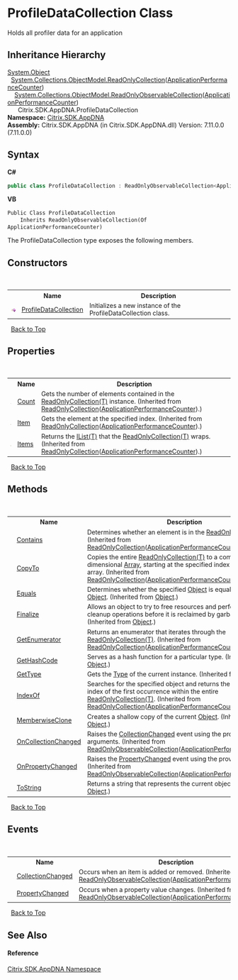 # ProfileDataCollection Class
 

Holds all profiler data for an application


## Inheritance Hierarchy
<a href="http://msdn2.microsoft.com/en-us/library/e5kfa45b" target="_blank">System.Object</a><br />&nbsp;&nbsp;<a href="http://msdn2.microsoft.com/en-us/library/ms132474" target="_blank">System.Collections.ObjectModel.ReadOnlyCollection</a>(<a href="a517b9ca-5392-9e0a-130a-55b04403e36a">ApplicationPerformanceCounter</a>)<br />&nbsp;&nbsp;&nbsp;&nbsp;<a href="http://msdn2.microsoft.com/en-us/library/ms668620" target="_blank">System.Collections.ObjectModel.ReadOnlyObservableCollection</a>(<a href="a517b9ca-5392-9e0a-130a-55b04403e36a">ApplicationPerformanceCounter</a>)<br />&nbsp;&nbsp;&nbsp;&nbsp;&nbsp;&nbsp;Citrix.SDK.AppDNA.ProfileDataCollection<br />
**Namespace:**&nbsp;[Citrix.SDK.AppDNA](index.md)<br />**Assembly:**&nbsp;Citrix.SDK.AppDNA (in Citrix.SDK.AppDNA.dll) Version: 7.11.0.0 (7.11.0.0)

## Syntax

**C#**
```csharp
public class ProfileDataCollection : ReadOnlyObservableCollection<ApplicationPerformanceCounter>
```

**VB**
```vbnet
Public Class ProfileDataCollection
	Inherits ReadOnlyObservableCollection(Of ApplicationPerformanceCounter)
```

The ProfileDataCollection type exposes the following members.


## Constructors
&nbsp;<table><tr><th></th><th>Name</th><th>Description</th></tr><tr><td>![Public method](media/pubmethod.gif "Public method")</td><td><a href="2db67414-6046-1144-1cf3-1c33083436d7">ProfileDataCollection</a></td><td>
Initializes a new instance of the ProfileDataCollection class.</td></tr></table>&nbsp;
<a href="#profiledatacollection-class">Back to Top</a>

## Properties
&nbsp;<table><tr><th></th><th>Name</th><th>Description</th></tr><tr><td>![Public property](media/pubproperty.gif "Public property")</td><td><a href="http://msdn2.microsoft.com/en-us/library/ms132507" target="_blank">Count</a></td><td>
Gets the number of elements contained in the <a href="http://msdn2.microsoft.com/en-us/library/ms132474" target="_blank">ReadOnlyCollection(T)</a> instance.
 (Inherited from <a href="http://msdn2.microsoft.com/en-us/library/ms132474" target="_blank">ReadOnlyCollection</a>(<a href="a517b9ca-5392-9e0a-130a-55b04403e36a">ApplicationPerformanceCounter</a>).)</td></tr><tr><td>![Public property](media/pubproperty.gif "Public property")</td><td><a href="http://msdn2.microsoft.com/en-us/library/ms132508" target="_blank">Item</a></td><td>
Gets the element at the specified index.
 (Inherited from <a href="http://msdn2.microsoft.com/en-us/library/ms132474" target="_blank">ReadOnlyCollection</a>(<a href="a517b9ca-5392-9e0a-130a-55b04403e36a">ApplicationPerformanceCounter</a>).)</td></tr><tr><td>![Protected property](media/protproperty.gif "Protected property")</td><td><a href="http://msdn2.microsoft.com/en-us/library/ms132509" target="_blank">Items</a></td><td>
Returns the <a href="http://msdn2.microsoft.com/en-us/library/5y536ey6" target="_blank">IList(T)</a> that the <a href="http://msdn2.microsoft.com/en-us/library/ms132474" target="_blank">ReadOnlyCollection(T)</a> wraps.
 (Inherited from <a href="http://msdn2.microsoft.com/en-us/library/ms132474" target="_blank">ReadOnlyCollection</a>(<a href="a517b9ca-5392-9e0a-130a-55b04403e36a">ApplicationPerformanceCounter</a>).)</td></tr></table>&nbsp;
<a href="#profiledatacollection-class">Back to Top</a>

## Methods
&nbsp;<table><tr><th></th><th>Name</th><th>Description</th></tr><tr><td>![Public method](media/pubmethod.gif "Public method")</td><td><a href="http://msdn2.microsoft.com/en-us/library/ms132478" target="_blank">Contains</a></td><td>
Determines whether an element is in the <a href="http://msdn2.microsoft.com/en-us/library/ms132474" target="_blank">ReadOnlyCollection(T)</a>.
 (Inherited from <a href="http://msdn2.microsoft.com/en-us/library/ms132474" target="_blank">ReadOnlyCollection</a>(<a href="a517b9ca-5392-9e0a-130a-55b04403e36a">ApplicationPerformanceCounter</a>).)</td></tr><tr><td>![Public method](media/pubmethod.gif "Public method")</td><td><a href="http://msdn2.microsoft.com/en-us/library/ms132479" target="_blank">CopyTo</a></td><td>
Copies the entire <a href="http://msdn2.microsoft.com/en-us/library/ms132474" target="_blank">ReadOnlyCollection(T)</a> to a compatible one-dimensional <a href="http://msdn2.microsoft.com/en-us/library/czz5hkty" target="_blank">Array</a>, starting at the specified index of the target array.
 (Inherited from <a href="http://msdn2.microsoft.com/en-us/library/ms132474" target="_blank">ReadOnlyCollection</a>(<a href="a517b9ca-5392-9e0a-130a-55b04403e36a">ApplicationPerformanceCounter</a>).)</td></tr><tr><td>![Public method](media/pubmethod.gif "Public method")</td><td><a href="http://msdn2.microsoft.com/en-us/library/bsc2ak47" target="_blank">Equals</a></td><td>
Determines whether the specified <a href="http://msdn2.microsoft.com/en-us/library/e5kfa45b" target="_blank">Object</a> is equal to the current <a href="http://msdn2.microsoft.com/en-us/library/e5kfa45b" target="_blank">Object</a>.
 (Inherited from <a href="http://msdn2.microsoft.com/en-us/library/e5kfa45b" target="_blank">Object</a>.)</td></tr><tr><td>![Protected method](media/protmethod.gif "Protected method")</td><td><a href="http://msdn2.microsoft.com/en-us/library/4k87zsw7" target="_blank">Finalize</a></td><td>
Allows an object to try to free resources and perform other cleanup operations before it is reclaimed by garbage collection.
 (Inherited from <a href="http://msdn2.microsoft.com/en-us/library/e5kfa45b" target="_blank">Object</a>.)</td></tr><tr><td>![Public method](media/pubmethod.gif "Public method")</td><td><a href="http://msdn2.microsoft.com/en-us/library/ms132480" target="_blank">GetEnumerator</a></td><td>
Returns an enumerator that iterates through the <a href="http://msdn2.microsoft.com/en-us/library/ms132474" target="_blank">ReadOnlyCollection(T)</a>.
 (Inherited from <a href="http://msdn2.microsoft.com/en-us/library/ms132474" target="_blank">ReadOnlyCollection</a>(<a href="a517b9ca-5392-9e0a-130a-55b04403e36a">ApplicationPerformanceCounter</a>).)</td></tr><tr><td>![Public method](media/pubmethod.gif "Public method")</td><td><a href="http://msdn2.microsoft.com/en-us/library/zdee4b3y" target="_blank">GetHashCode</a></td><td>
Serves as a hash function for a particular type.
 (Inherited from <a href="http://msdn2.microsoft.com/en-us/library/e5kfa45b" target="_blank">Object</a>.)</td></tr><tr><td>![Public method](media/pubmethod.gif "Public method")</td><td><a href="http://msdn2.microsoft.com/en-us/library/dfwy45w9" target="_blank">GetType</a></td><td>
Gets the <a href="http://msdn2.microsoft.com/en-us/library/42892f65" target="_blank">Type</a> of the current instance.
 (Inherited from <a href="http://msdn2.microsoft.com/en-us/library/e5kfa45b" target="_blank">Object</a>.)</td></tr><tr><td>![Public method](media/pubmethod.gif "Public method")</td><td><a href="http://msdn2.microsoft.com/en-us/library/ms132481" target="_blank">IndexOf</a></td><td>
Searches for the specified object and returns the zero-based index of the first occurrence within the entire <a href="http://msdn2.microsoft.com/en-us/library/ms132474" target="_blank">ReadOnlyCollection(T)</a>.
 (Inherited from <a href="http://msdn2.microsoft.com/en-us/library/ms132474" target="_blank">ReadOnlyCollection</a>(<a href="a517b9ca-5392-9e0a-130a-55b04403e36a">ApplicationPerformanceCounter</a>).)</td></tr><tr><td>![Protected method](media/protmethod.gif "Protected method")</td><td><a href="http://msdn2.microsoft.com/en-us/library/57ctke0a" target="_blank">MemberwiseClone</a></td><td>
Creates a shallow copy of the current <a href="http://msdn2.microsoft.com/en-us/library/e5kfa45b" target="_blank">Object</a>.
 (Inherited from <a href="http://msdn2.microsoft.com/en-us/library/e5kfa45b" target="_blank">Object</a>.)</td></tr><tr><td>![Protected method](media/protmethod.gif "Protected method")</td><td><a href="http://msdn2.microsoft.com/en-us/library/ms654942" target="_blank">OnCollectionChanged</a></td><td>
Raises the <a href="http://msdn2.microsoft.com/en-us/library/ms653378" target="_blank">CollectionChanged</a> event using the provided arguments.
 (Inherited from <a href="http://msdn2.microsoft.com/en-us/library/ms668620" target="_blank">ReadOnlyObservableCollection</a>(<a href="a517b9ca-5392-9e0a-130a-55b04403e36a">ApplicationPerformanceCounter</a>).)</td></tr><tr><td>![Protected method](media/protmethod.gif "Protected method")</td><td><a href="http://msdn2.microsoft.com/en-us/library/ms654945" target="_blank">OnPropertyChanged</a></td><td>
Raises the <a href="http://msdn2.microsoft.com/en-us/library/ms653379" target="_blank">PropertyChanged</a> event using the provided arguments.
 (Inherited from <a href="http://msdn2.microsoft.com/en-us/library/ms668620" target="_blank">ReadOnlyObservableCollection</a>(<a href="a517b9ca-5392-9e0a-130a-55b04403e36a">ApplicationPerformanceCounter</a>).)</td></tr><tr><td>![Public method](media/pubmethod.gif "Public method")</td><td><a href="http://msdn2.microsoft.com/en-us/library/7bxwbwt2" target="_blank">ToString</a></td><td>
Returns a string that represents the current object.
 (Inherited from <a href="http://msdn2.microsoft.com/en-us/library/e5kfa45b" target="_blank">Object</a>.)</td></tr></table>&nbsp;
<a href="#profiledatacollection-class">Back to Top</a>

## Events
&nbsp;<table><tr><th></th><th>Name</th><th>Description</th></tr><tr><td>![Protected event](media/protevent.gif "Protected event")</td><td><a href="http://msdn2.microsoft.com/en-us/library/ms653378" target="_blank">CollectionChanged</a></td><td>
Occurs when an item is added or removed.
 (Inherited from <a href="http://msdn2.microsoft.com/en-us/library/ms668620" target="_blank">ReadOnlyObservableCollection</a>(<a href="a517b9ca-5392-9e0a-130a-55b04403e36a">ApplicationPerformanceCounter</a>).)</td></tr><tr><td>![Protected event](media/protevent.gif "Protected event")</td><td><a href="http://msdn2.microsoft.com/en-us/library/ms653379" target="_blank">PropertyChanged</a></td><td>
Occurs when a property value changes.
 (Inherited from <a href="http://msdn2.microsoft.com/en-us/library/ms668620" target="_blank">ReadOnlyObservableCollection</a>(<a href="a517b9ca-5392-9e0a-130a-55b04403e36a">ApplicationPerformanceCounter</a>).)</td></tr></table>&nbsp;
<a href="#profiledatacollection-class">Back to Top</a>

## See Also


#### Reference
<a href="fe2d265b-410b-8b11-1eb4-a790e0b062bf">Citrix.SDK.AppDNA Namespace</a><br />